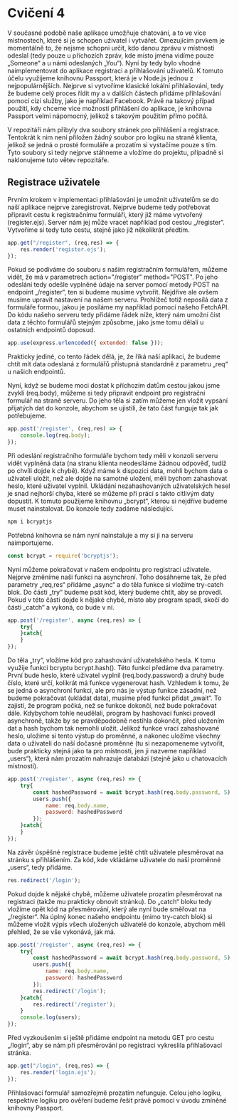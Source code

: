 # Cvičení 4
V současné podobě naše aplikace umožňuje chatování, a to ve více místnostech, které si je schopen uživatel i vytvářet. Omezujícím prvkem je momentálně to, že nejsme schopni určit, kdo danou zprávu v místnosti odeslal (tedy pouze u příchozích zpráv, kde místo jména vidíme pouze „Someone“ a u námi odeslaných „You“). Nyní by tedy bylo vhodné naimplementovat do aplikace registraci a přihlašování uživatelů. K tomuto účelu využijeme knihovnu Passport, která je v Node.js jednou z nejpopulárnějších. Nejprve si vytvoříme klasické lokální přihlašování, tedy že budeme celý proces řídit my a v dalších částech přidáme přihlašování pomocí cizí služby, jako je například Facebook. Právě na takový případ použití, kdy chceme více možností přihlášení do aplikace, je knihovna Passport velmi nápomocný, jelikož s takovým použitím přímo počítá.

V repozitáři nám přibyly dva soubory stránek pro přihlášení a registrace. Tentokrát k nim není přiložen žádný soubor pro logiku na straně klienta, jelikož se jedná o prosté formuláře a prozatím si vystačíme pouze s tím. Tyto soubory si tedy nejprve stáhneme a vložíme do projektu, případně si naklonujeme tuto větev repozitáře.
## Registrace uživatele
Prvním krokem v implementaci přihlašování je umožnit uživatelům se do naší aplikace nejprve zaregistrovat. Nejprve budeme tedy potřebovat připravit cestu k registračnímu formuláři, který již máme vytvořený (register.ejs). Server nám jej může vracet například pod cestou „/register“. Vytvoříme si tedy tuto cestu, stejně jako již několikrát předtím.


```javascript
app.get("/register", (req,res) => {
    res.render('register.ejs');
});
```

Pokud se podíváme do souboru s naším registračním formulářem, můžeme vidět, že má v parametrech action="/register" method="POST". Po jeho odeslání tedy odešle vyplněné údaje na server pomocí metody POST na endpoint „/register“, ten si budeme musíme vytvořit. Nejdříve ale ovšem musíme upravit nastavení na našem serveru. Prohlížeč totiž neposílá data z formuláře formou, jakou je posíláme my například pomocí našeho FetchAPI. Do kódu našeho serveru tedy přidáme řádek níže, který nám umožní číst data z těchto formulářů stejným způsobme, jako jsme tomu dělali u ostatních endpointů doposud.

```javascript
app.use(express.urlencoded({ extended: false }));
```

Prakticky jediné, co tento řádek dělá, je, že říká naší aplikaci, že budeme chtít mít data odeslaná z formulářů přístupná standardně z parametru „req“ u našich endpointů.

Nyní, když se budeme moci dostat k příchozím datům cestou jakou jsme zvyklí (req.body), můžeme si tedy připravit endpoint pro registrační formulář na straně serveru. Do jeho těla si zatím můžeme jen vložit vypsání přijatých dat do konzole, abychom se ujistili, že tato část funguje tak jak potřebujeme.

```javascript
app.post('/register', (req,res) => {
    console.log(req.body);
});
```

Při odeslání registračního formuláře bychom tedy měli v konzoli serveru vidět vyplněná data (na stranu klienta neodesíláme žádnou odpověď, tudíž po chvíli dojde k chybě). Když máme k dispozici data, mohli bychom data o uživateli uložit, než ale dojde na samotné uložení, měli bychom zahashovat heslo, které uživatel vyplnil. Ukládání nezahashovaných uživatelských hesel je snad nejhorší chyba, které se můžeme při práci s takto citlivým daty dopustit. K tomuto použijeme knihovnu „bcrypt“, kterou si nejdříve budeme muset nainstalovat. Do konzole tedy zadáme následující.

```bash
npm i bcryptjs 
```

Potřebná knihovna se nám nyní nainstaluje a my si ji na serveru naimportujeme.

```javascript
const bcrypt = require('bcryptjs');
```

Nyní můžeme pokračovat v našem endpointu pro registraci uživatele. Nejprve změníme naši funkci na asynchroní. Toho dosáhneme tak, že před parametry „req,res“ přidáme „async“ a do těla funkce si vložíme try-catch blok. Do části „try“ budeme psát kód, který budeme chtít, aby se provedl. Pokud v této části dojde k nějaké chybě, místo aby program spadl, skočí do části „catch“ a vykoná, co bude v ní. 

```javascript
app.post('/register', async (req,res) => {
    try{
    }catch{
    }
});
```

Do těla „try“, vložíme kód pro zahashování uživatelského hesla. K tomu využije funkci bcryptu bcrypt.hash(). Této funkci předáme dva parametry. První bude heslo, které uživatel vyplnil (req.body.password) a druhý bude číslo, které určí, kolikrát má funkce vygenerovat hash. Vzhledem k tomu, že se jedná o asynchroní funkci, ale pro nás je výstup funkce zásadní, než budeme pokračovat (ukládat data), musíme před funkci přidat „await“. To zajistí, že program počká, než se funkce dokončí, než bude pokračovat dále. Kdybychom tohle neudělali, program by hashovací funkci provedl asynchroně, takže by se pravděpodobně nestihla dokončit, před uložením dat a hash bychom tak nemohli uložit. Jelikož funkce vrací zahashované heslo, uložíme si tento výstup do proměnné, a nakonec uložíme všechny data o uživateli do naší dočasné proměnné (tu si nezapomeneme vytvořit, bude prakticky stejná jako ta pro místnosti, jen ji nazveme například „users“), která nám prozatím nahrazuje databázi (stejně jako u chatovacích místností).

```javascript
app.post('/register', async (req,res) => {
    try{
        const hashedPassword = await bcrypt.hash(req.body.password, 5);
        users.push({
            name: req.body.name,
            password: hashedPassword
        });
    }catch{
    }
});
```

Na závěr úspěšné registrace budeme ještě chtít uživatele přesměrovat na stránku s přihlášením. Za kód, kde vkládáme uživatele do naší proměnné „users“, tedy přidáme.

```javascript
res.redirect('/login');
```

Pokud dojde k nějaké chybě, můžeme uživatele prozatím přesměrovat na registraci (takže mu prakticky obnovit stránku). Do „catch“ bloku tedy vložíme opět kód na přesměrování, který ale nyní bude směřovat na „/register“. Na úplný konec našeho endpointu (mimo try-catch blok) si můžeme vložit výpis všech uložených uživatelé do konzole, abychom měli přehled, že se vše vykonává, jak má.

```javascript
app.post('/register', async (req,res) => {
    try{
        const hashedPassword = await bcrypt.hash(req.body.password, 5);
        users.push({
            name: req.body.name,
            password: hashedPassword
        });
        res.redirect('/login');
    }catch{
        res.redirect('/register');
    }
    console.log(users);
});
```

Před vyzkoušením si ještě přidáme endpoint na metodu GET pro cestu „/login“, aby se nám při přesměrování po registraci vykreslila přihlašovací stránka.

```javascript
app.get("/login", (req,res) => {
    res.render('login.ejs');
});
```
Přihlašovací formulář samozřejmě prozatím nefunguje. Celou jeho logiku, respektive logiku pro ověření budeme řešit právě pomocí v úvodu zmíněné knihovny Passport.
